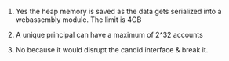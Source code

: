 1) Yes the heap memory is saved as the data gets serialized into a webassembly module. The limit is 4GB

2) A unique principal can have a maximum of 2^32 accounts 

3) No because it would disrupt the candid interface & break it. 